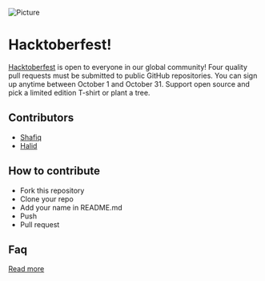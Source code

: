 ![Picture](https://github.com/dscunair/Hacktoberfest/blob/main/DSC%20Universitas%20Airlangga%20Logo%20x1.png)
# Hacktoberfest!
[Hacktoberfest](https://hacktoberfest.digitalocean.com/) is open to everyone in our global community! Four quality pull requests must be submitted to public GitHub repositories. You can sign up anytime between October 1 and October 31.
Support open source and pick a limited edition T-shirt or plant a tree.

## Contributors

- [Shafiq](https://github.com/iqbalShafiq)
- [Halid](https://github.com/hmk1337)

## How to contribute
- Fork this repository
- Clone your repo
- Add your name in README.md
- Push
- Pull request

## Faq
[Read more](https://hacktoberfest.digitalocean.com/faq/)
